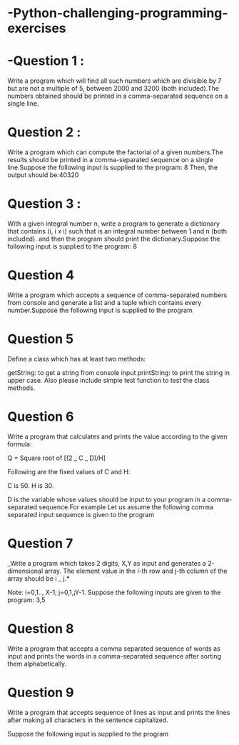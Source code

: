 # -Python-challenging-programming-exercises

# -Question 1 :
Write a program which will find all such numbers which are divisible by 7 but are not a multiple of 5, between 2000 and 3200 (both included).The numbers obtained should be printed in a comma-separated sequence on a 
single line.

# Question 2 :

Write a program which can compute the factorial of a given numbers.The results should be printed in a comma-separated sequence on a single line.Suppose the following input is supplied to the program: 8 Then, the output should be:40320

# Question 3 :
With a given integral number n, write a program to generate a dictionary that contains (i, i x i) such that is an integral number between 1 and n (both included). and then the program should print the dictionary.Suppose the following input is supplied to the program: 8

# Question 4
Write a program which accepts a sequence of comma-separated numbers from console and generate a list and a tuple which contains every number.Suppose the following input is supplied to the program

# Question 5
Define a class which has at least two methods:

getString: to get a string from console input
printString: to print the string in upper case.
Also please include simple test function to test the class methods.

# Question 6
Write a program that calculates and prints the value according to the given formula:

Q = Square root of [(2 _ C _ D)/H]

Following are the fixed values of C and H:

C is 50. H is 30.

D is the variable whose values should be input to your program in a comma-separated sequence.For example Let us assume the following comma separated input sequence is given to the program

# Question 7 
_Write a program which takes 2 digits, X,Y as input and generates a 2-dimensional array. The element value in the i-th row and j-th column of the array should be i _ j.*

Note: i=0,1.., X-1; j=0,1,¡­Y-1. Suppose the following inputs are given to the program: 3,5

# Question 8
Write a program that accepts a comma separated sequence of words as input and prints the words in a comma-separated sequence after sorting them alphabetically.

# Question 9
Write a program that accepts sequence of lines as input and prints the lines after making all characters in the sentence capitalized.

Suppose the following input is supplied to the program
